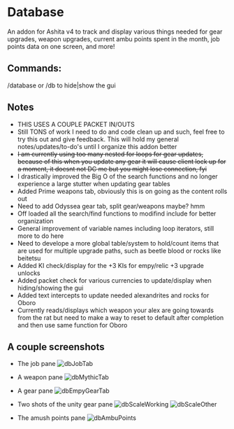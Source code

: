 # Database

An addon for Ashita v4 to track and display various things needed for gear upgrades, weapon upgrades, current ambu points spent in the month, job points data on one screen, and more!

## Commands:

/database or /db to hide|show the gui

## Notes
- THIS USES A COUPLE PACKET IN/OUTS
- Still TONS of work I need to do and code clean up and such, feel free to try this out and give feedback. This will hold my general notes/updates/to-do's until I organize this addon better
- ~~I am currently using too many nested for loops for gear updates, because of this when you update any gear it will cause client lock up for a moment, it doesnt not DC me but you might lose connection, fyi~~
- I drastically improved the Big O of the search functions and no longer experience a large stutter when updating gear tables
- Added Prime weapons tab, obviously this is on going as the content rolls out
- Need to add Odyssea gear tab, split gear/weapons maybe? hmm
- Off loaded all the search/find functions to modifind include for better organization
- General improvement of variable names including loop iterators, still more to do here
- Need to develope a more global table/system to hold/count items that are used for multiple upgrade paths, such as beetle blood or rocks like beitetsu
- Added KI check/display for the +3 KIs for empy/relic +3 upgrade unlocks
- Added packet check for various currencies to update/display when hiding/showing the gui
- Added text intercepts to update needed alexandrites and rocks for Oboro
- Currently reads/displays which weapon your alex are going towards from the rat but need to make a way to reset to default after completion and then use same function for Oboro



## A couple screenshots
- The job pane
![dbJobTab](https://user-images.githubusercontent.com/66495755/205155128-d68eaeb6-c666-4e9b-8e09-96efdf1aca69.png)

- A weapon pane
![dbMythicTab](https://user-images.githubusercontent.com/66495755/205155158-a71c38dc-8d66-4b39-beb7-f7620499703e.png)

- A gear pane
![dbEmpyGearTab](https://user-images.githubusercontent.com/66495755/205155178-829bd3af-9a39-4c31-992f-13f4cd660b04.png)

- Two shots of the unity gear pane
![dbScaleWorking](https://user-images.githubusercontent.com/66495755/205155199-9e21f0e8-ce9c-4642-a984-b7c955686735.png)
![dbScaleOther](https://user-images.githubusercontent.com/66495755/205155212-908d4fed-faa5-4298-88e4-8f9b15598916.png)

- The amush points pane
![dbAmbuPoints](https://user-images.githubusercontent.com/66495755/205155222-4f29d8fc-7765-4622-bab8-a53d1e421f29.png)
